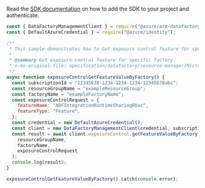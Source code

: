 Read the [SDK documentation](https://github.com/Azure/azure-sdk-for-js/blob/%40azure%2Farm-datafactory_10.6.0/sdk/datafactory/arm-datafactory/README.md) on how to add the SDK to your project and authenticate.

```javascript
const { DataFactoryManagementClient } = require("@azure/arm-datafactory");
const { DefaultAzureCredential } = require("@azure/identity");

/**
 * This sample demonstrates how to Get exposure control feature for specific factory.
 *
 * @summary Get exposure control feature for specific factory.
 * x-ms-original-file: specification/datafactory/resource-manager/Microsoft.DataFactory/stable/2018-06-01/examples/ExposureControl_GetFeatureValueByFactory.json
 */
async function exposureControlGetFeatureValueByFactory() {
  const subscriptionId = "12345678-1234-1234-1234-12345678abc";
  const resourceGroupName = "exampleResourceGroup";
  const factoryName = "exampleFactoryName";
  const exposureControlRequest = {
    featureName: "ADFIntegrationRuntimeSharingRbac",
    featureType: "Feature",
  };
  const credential = new DefaultAzureCredential();
  const client = new DataFactoryManagementClient(credential, subscriptionId);
  const result = await client.exposureControl.getFeatureValueByFactory(
    resourceGroupName,
    factoryName,
    exposureControlRequest
  );
  console.log(result);
}

exposureControlGetFeatureValueByFactory().catch(console.error);
```
